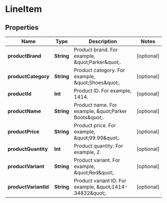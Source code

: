 

# LineItem


## Properties

Name | Type | Description | Notes
------------ | ------------- | ------------- | -------------
**productBrand** | **String** | Product brand. For example, \&quot;Parker\&quot;. |  [optional]
**productCategory** | **String** | Product category. For example, \&quot;Shoes\&quot;. |  [optional]
**productId** | **Int** | Product ID. For example, 1414. |  [optional]
**productName** | **String** | Product name. For example, \&quot;Parker Boots\&quot;. |  [optional]
**productPrice** | **String** | Product price. For example, \&quot;99.99\&quot;. |  [optional]
**productQuantity** | **Int** | Product quantity. For example, 2. |  [optional]
**productVariant** | **String** | Product variant. For example, \&quot;Red\&quot;. |  [optional]
**productVariantId** | **String** | Product variant ID. For example, \&quot;1414-34832\&quot;. |  [optional]




